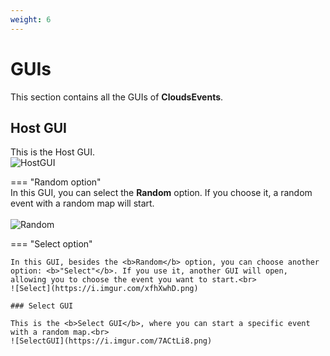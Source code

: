```yaml
---
weight: 6
---
```


# GUIs  

This section contains all the GUIs of <b>CloudsEvents</b>.  

## Host GUI  

This is the Host GUI.<br>
![HostGUI](https://i.imgur.com/M2oTvgI.png)  

=== "Random option"  
    In this GUI, you can select the <b>Random</b> option. If you choose it, a random event with a random map will start.<br>  
    ![Random](https://i.imgur.com/P6l4oPS.png)  

=== "Select option"  

    In this GUI, besides the <b>Random</b> option, you can choose another option: <b>"Select"</b>. If you use it, another GUI will open, allowing you to choose the event you want to start.<br> 
    ![Select](https://i.imgur.com/xfhXwhD.png)

    ### Select GUI   

    This is the <b>Select GUI</b>, where you can start a specific event with a random map.<br>
    ![SelectGUI](https://i.imgur.com/7ACtLi8.png)